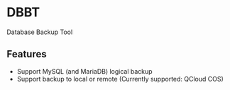 # DBBT
Database Backup Tool

## Features
* Support MySQL (and MariaDB) logical backup
* Support backup to local or remote (Currently supported: QCloud COS)